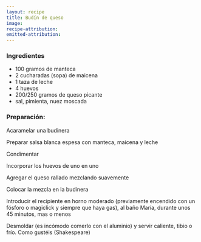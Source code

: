 ```yaml
---
layout: recipe
title: Budín de queso
image:
recipe-attribution:
emitted-attribution:
---
```


### Ingredientes

* 100 gramos de manteca
* 2 cucharadas (sopa) de maicena
* 1 taza de leche
* 4 huevos
* 200/250 gramos de queso picante
* sal, pimienta, nuez moscada

### Preparación:

Acaramelar una budinera

Preparar salsa blanca espesa con manteca, maicena y leche

Condimentar

Incorporar los huevos de uno en uno

Agregar el queso rallado mezclando suavemente

Colocar la mezcla en la budinera

Introducir el recipiente en horno moderado (previamente encendido con un fósforo o magiclick y siempre que haya gas), al baño María, durante unos 45 minutos, mas o menos

Desmoldar (es incómodo comerlo con el aluminio) y servir caliente, tibio o frío. Como gustéis (Shakespeare)



